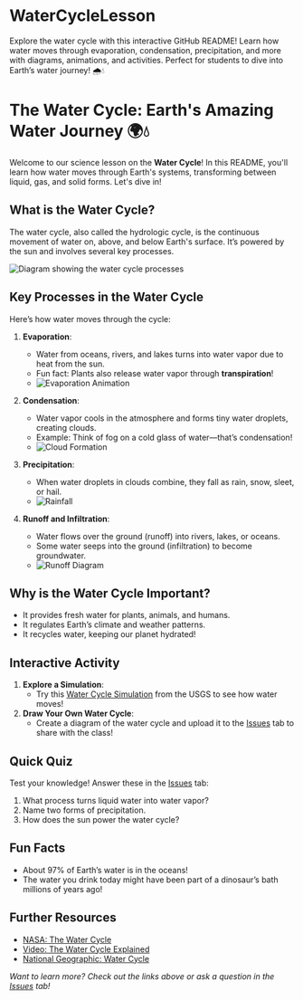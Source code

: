 # WaterCycleLesson
Explore the water cycle with this interactive GitHub README! Learn how water moves through evaporation, condensation, precipitation, and more with diagrams, animations, and activities. Perfect for students to dive into Earth’s water journey! 🌧️💧
# The Water Cycle: Earth's Amazing Water Journey 🌍💧

Welcome to our science lesson on the **Water Cycle**! In this README, you'll learn how water moves through Earth's systems, transforming between liquid, gas, and solid forms. Let's dive in!

## What is the Water Cycle?
The water cycle, also called the hydrologic cycle, is the continuous movement of water on, above, and below Earth's surface. It’s powered by the sun and involves several key processes.

![Diagram showing the water cycle processes](assets/images/2025-09-01T193346.760.jpeg)
## Key Processes in the Water Cycle
Here’s how water moves through the cycle:

1. **Evaporation**:
   - Water from oceans, rivers, and lakes turns into water vapor due to heat from the sun.
   - Fun fact: Plants also release water vapor through **transpiration**!
   - ![Evaporation Animation](assets/evaporation.gif)

2. **Condensation**:
   - Water vapor cools in the atmosphere and forms tiny water droplets, creating clouds.
   - Example: Think of fog on a cold glass of water—that’s condensation!
   - ![Cloud Formation](assets/condensation.png)

3. **Precipitation**:
   - When water droplets in clouds combine, they fall as rain, snow, sleet, or hail.
   - ![Rainfall](assets/precipitation.png)

4. **Runoff and Infiltration**:
   - Water flows over the ground (runoff) into rivers, lakes, or oceans.
   - Some water seeps into the ground (infiltration) to become groundwater.
   - ![Runoff Diagram](assets/runoff-infiltration.png)

## Why is the Water Cycle Important?
- It provides fresh water for plants, animals, and humans.
- It regulates Earth’s climate and weather patterns.
- It recycles water, keeping our planet hydrated!

## Interactive Activity
1. **Explore a Simulation**:
   - Try this [Water Cycle Simulation](https://www.usgs.gov/special-topics/water-science-school/science/water-cycle) from the USGS to see how water moves!
2. **Draw Your Own Water Cycle**:
   - Create a diagram of the water cycle and upload it to the [Issues](https://github.com/your-username/WaterCycleLesson/issues) tab to share with the class!

## Quick Quiz
Test your knowledge! Answer these in the [Issues](https://github.com/your-username/WaterCycleLesson/issues) tab:
1. What process turns liquid water into water vapor?
2. Name two forms of precipitation.
3. How does the sun power the water cycle?

## Fun Facts
- About 97% of Earth’s water is in the oceans!
- The water you drink today might have been part of a dinosaur’s bath millions of years ago!

## Further Resources
- [NASA: The Water Cycle](https://gpm.nasa.gov/education/water-cycle)
- [Video: The Water Cycle Explained](https://www.youtube.com/watch?v=al-do-HGuIk)
- [National Geographic: Water Cycle](https://www.nationalgeographic.org/encyclopedia/water-cycle/)

*Want to learn more? Check out the links above or ask a question in the [Issues](https://github.com/your-username/WaterCycleLesson/issues) tab!*
